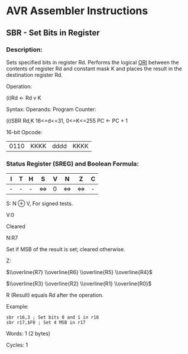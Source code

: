 AVR Assembler Instructions
==========================

SBR - Set Bits in Register
--------------------------

### <a href="" id="N18E66"></a> Description:

Sets specified bits in register Rd. Performs the logical <a href="avrassembler.wb_ORI.html" class="link" title="ORI- Logical OR with Immediate">ORI</a> between the contents of register Rd and constant mask K and places the result in the destination register Rd.

Operation:

(i)Rd ← Rd v K

Syntax: Operands: Program Counter:

(i)SBR Rd,K 16&lt;=d&lt;=31, 0&lt;=K&lt;=255 PC ← PC + 1

16-bit Opcode:

|      |      |      |      |
|------|------|------|------|
| 0110 | KKKK | dddd | KKKK |

### <a href="" id="N18E9D"></a> Status Register (SREG) and Boolean Formula:

| I   | T   | H   | S   | V   | N   | Z   | C   |
|-----|-----|-----|-----|-----|-----|-----|-----|
| -   | -   | -   | ⇔   | 0   | ⇔   | ⇔   | -   |

S: N ⊕ V, For signed tests.

V:0

Cleared

N:R7

Set if MSB of the result is set; cleared otherwise.

Z:

$\\overline{R7} \\overline{R6} \\overline{R5} \\overline{R4}$

$\\overline{R3} \\overline{R2} \\overline{R1} \\overline{R0}$

R (Result) equals Rd after the operation.

Example:

``` programlisting
sbr r16,3 ; Set bits 0 and 1 in r16
sbr r17,$F0 ; Set 4 MSB in r17
```

Words: 1 (2 bytes)

Cycles: 1
